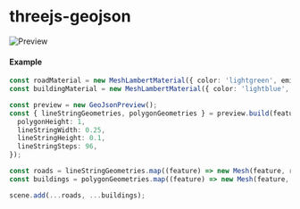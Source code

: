 # threejs-geojson

![Preview](https://github.com/attx/three-geojson/blob/main/preview.png?raw=true)

#### Example
```typescript
const roadMaterial = new MeshLambertMaterial({ color: 'lightgreen', emissive: '#000' });
const buildingMaterial = new MeshLambertMaterial({ color: 'lightblue', emissive: '#000' });

const preview = new GeoJsonPreview();
const { lineStringGeometries, polygonGeometries } = preview.build(features, {
  polygonHeight: 1,
  lineStringWidth: 0.25,
  lineStringHeight: 0.1,
  lineStringSteps: 96,
});

const roads = lineStringGeometries.map((feature) => new Mesh(feature, roadMaterial));
const buildings = polygonGeometries.map((feature) => new Mesh(feature, buildingMaterial));

scene.add(...roads, ...buildings);
```